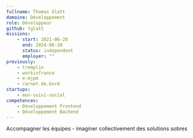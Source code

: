 ```yaml
---
fullname: Thomas Glatt
domaine: Développement
role: Développeur
github: tglatt
missions:
    - start: 2021-06-28
      end: 2024-06-30
      status: independent
      employer: ""
previously:
    - tremplin
    - workinfrance
    - e-mjpm
    - carnet.de.bord
startups:
    - mon-suivi-social
competences:
    - Développement Frontend
    - Développement Backend
---
```


Accompagner les équipes - imaginer collectivement des solutions sobres
